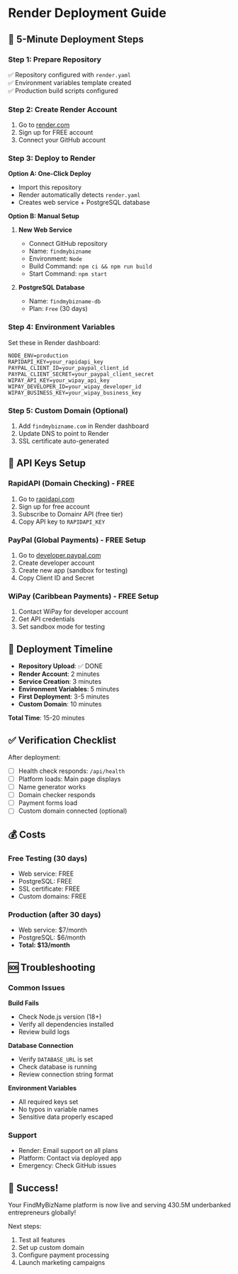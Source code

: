 # Render Deployment Guide

## 🎯 5-Minute Deployment Steps

### Step 1: Prepare Repository
✅ Repository configured with `render.yaml`  
✅ Environment variables template created  
✅ Production build scripts configured  

### Step 2: Create Render Account
1. Go to [render.com](https://render.com)
2. Sign up for FREE account
3. Connect your GitHub account

### Step 3: Deploy to Render

**Option A: One-Click Deploy**
- Import this repository
- Render automatically detects `render.yaml`
- Creates web service + PostgreSQL database

**Option B: Manual Setup**
1. **New Web Service**
   - Connect GitHub repository
   - Name: `findmybizname`
   - Environment: `Node`
   - Build Command: `npm ci && npm run build`
   - Start Command: `npm start`

2. **PostgreSQL Database**
   - Name: `findmybizname-db`
   - Plan: `Free` (30 days)

### Step 4: Environment Variables

Set these in Render dashboard:

```
NODE_ENV=production
RAPIDAPI_KEY=your_rapidapi_key
PAYPAL_CLIENT_ID=your_paypal_client_id
PAYPAL_CLIENT_SECRET=your_paypal_client_secret
WIPAY_API_KEY=your_wipay_api_key
WIPAY_DEVELOPER_ID=your_wipay_developer_id
WIPAY_BUSINESS_KEY=your_wipay_business_key
```

### Step 5: Custom Domain (Optional)
1. Add `findmybizname.com` in Render dashboard
2. Update DNS to point to Render
3. SSL certificate auto-generated

## 🔧 API Keys Setup

### RapidAPI (Domain Checking) - FREE
1. Go to [rapidapi.com](https://rapidapi.com)
2. Sign up for free account
3. Subscribe to Domainr API (free tier)
4. Copy API key to `RAPIDAPI_KEY`

### PayPal (Global Payments) - FREE Setup
1. Go to [developer.paypal.com](https://developer.paypal.com)
2. Create developer account
3. Create new app (sandbox for testing)
4. Copy Client ID and Secret

### WiPay (Caribbean Payments) - FREE Setup
1. Contact WiPay for developer account
2. Get API credentials
3. Set sandbox mode for testing

## 🚀 Deployment Timeline

- **Repository Upload**: ✅ DONE
- **Render Account**: 2 minutes
- **Service Creation**: 3 minutes
- **Environment Variables**: 5 minutes
- **First Deployment**: 3-5 minutes
- **Custom Domain**: 10 minutes

**Total Time**: 15-20 minutes

## ✅ Verification Checklist

After deployment:

- [ ] Health check responds: `/api/health`
- [ ] Platform loads: Main page displays
- [ ] Name generator works
- [ ] Domain checker responds
- [ ] Payment forms load
- [ ] Custom domain connected (optional)

## 💰 Costs

### Free Testing (30 days)
- Web service: FREE
- PostgreSQL: FREE
- SSL certificate: FREE
- Custom domains: FREE

### Production (after 30 days)
- Web service: $7/month
- PostgreSQL: $6/month
- **Total: $13/month**

## 🆘 Troubleshooting

### Common Issues

**Build Fails**
- Check Node.js version (18+)
- Verify all dependencies installed
- Review build logs

**Database Connection**
- Verify `DATABASE_URL` is set
- Check database is running
- Review connection string format

**Environment Variables**
- All required keys set
- No typos in variable names
- Sensitive data properly escaped

### Support
- Render: Email support on all plans
- Platform: Contact via deployed app
- Emergency: Check GitHub issues

## 🎉 Success!

Your FindMyBizName platform is now live and serving 430.5M underbanked entrepreneurs globally!

Next steps:
1. Test all features
2. Set up custom domain
3. Configure payment processing
4. Launch marketing campaigns